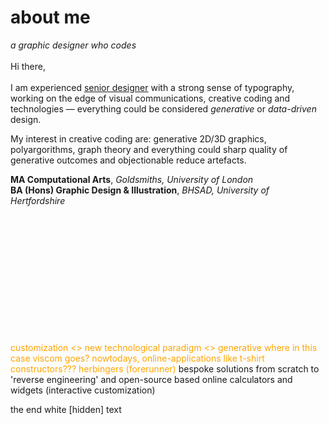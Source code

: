 <b><h1>about me</h1></b>
<i>a graphic designer who codes</i><br><br>
Hi there,<br><br>
I am experienced <u>senior designer</u> with a strong sense of typography, working on the edge of visual communications, creative coding and technologies — everything could be considered <i>generative</i> or <i>data-driven</i> design. 

My interest in creative coding are: generative 2D/3D graphics, polyargorithms, graph theory and everything could sharp quality of generative outcomes and objectionable reduce artefacts.

<b>MA Computational Arts</b>, <i>Goldsmiths, University of London</i><br>
<b>BA (Hons) Graphic Design & Illustration</b>, <i>BHSAD, University of Hertfordshire</i>

<br>
<br><br><br><br><br><br><br><br><br><br><br>
<span style="color:orange;">
customization <> new technological paradigm <> generative
where in this case viscom goes?
nowtodays, online-applications like t-shirt constructors??? herbingers (forerunner)
</span>
bespoke solutions from scratch to 'reverse engineering' and open-source based
online calculators and widgets (interactive customization)

the end
white [hidden] text
